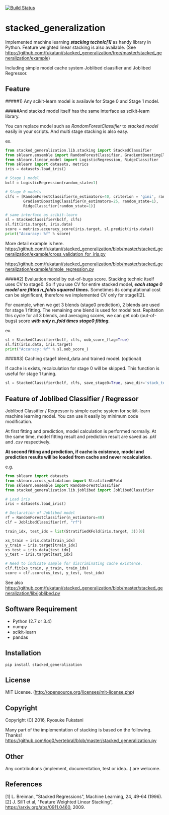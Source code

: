 [![Build Status](https://travis-ci.org/fukatani/stacked_generalization.svg?branch=master)](https://travis-ci.org/fukatani/stacked_generalization)

# stacked_generalization
Implemented machine learning ***stacking technic[1]*** as handy library in Python.
Feature weighted linear stacking is also available. (See https://github.com/fukatani/stacked_generalization/tree/master/stacked_generalization/example)

Including simple model cache system Joblibed claasifier and Joblibed Regressor.

## Feature

#####1) Any scikit-learn model is availavle for Stage 0 and Stage 1 model.

#####And stacked model itself has the same interface as scikit-learn library.

You can replace model such as *RandomForestClassifier* to *stacked model* easily in your scripts.
And multi stage stacking is also easy.

ex.
```python
from stacked_generalization.lib.stacking import StackedClassifier
from sklearn.ensemble import RandomForestClassifier, GradientBoostingClassifier
from sklearn.linear_model import LogisticRegression, RidgeClassifier
from sklearn import datasets, metrics
iris = datasets.load_iris()

# Stage 1 model
bclf = LogisticRegression(random_state=1)

# Stage 0 models
clfs = [RandomForestClassifier(n_estimators=40, criterion = 'gini', random_state=1),
        GradientBoostingClassifier(n_estimators=25, random_state=1),
        RidgeClassifier(random_state=1)]

# same interface as scikit-learn
sl = StackedClassifier(bclf, clfs)
sl.fit(iris.target, iris.data)
score = metrics.accuracy_score(iris.target, sl.predict(iris.data))
print("Accuracy: %f" % score)
```

More detail example is here.
https://github.com/fukatani/stacked_generalization/blob/master/stacked_generalization/example/cross_validation_for_iris.py

https://github.com/fukatani/stacked_generalization/blob/master/stacked_generalization/example/simple_regression.py

#####2) Evaluation model by out-of-bugs score.
Stacking technic itself uses CV to stage0. So if you use CV for entire stacked model, ***each stage 0 model are fitted n_folds squared times.***
Sometimes its computational cost can be significent, therefore we implemented CV only for stage1[2].

For example, when we get 3 blends (stage0 prediction), 2 blends are used for stage 1 fitting. The remaining one blend is used for model test. Repitation this cycle for all 3 blends, and averaging scores, we can get oob (out-of-bugs) score ***with only n_fold times stage0 fitting.***

ex.
```python
sl = StackedClassifier(bclf, clfs, oob_score_flag=True)
sl.fit(iris.data, iris.target)
print("Accuracy: %f" % sl.oob_score_)

```
#####3) Caching stage1 blend_data and trained model. (optional)

If cache is exists, recalculation for stage 0 will be skipped.
This function is useful for stage 1 tuning.
```python
sl = StackedClassifier(bclf, clfs, save_stage0=True, save_dir='stack_temp')
```

## Feature of Joblibed Classifier / Regressor

Joblibed Classifier / Regressor is simple cache system for scikit-learn machine learning model.
You can use it easily by minimum code modification.

At first fitting and prediction, model calculation is performed normally.
At the same time, model fitting result and prediction result are saved as *.pkl* and *.csv* respectively.

**At second fitting and prediction, if cache is existence, model and prediction results will be loaded from cache and never recalculation.**


e.g.
```python
from sklearn import datasets
from sklearn.cross_validation import StratifiedKFold
from sklearn.ensemble import RandomForestClassifier
from stacked_generalization.lib.joblibed import JoblibedClassifier

# Load iris
iris = datasets.load_iris()

# Declaration of Joblibed model
rf = RandomForestClassifier(n_estimators=40)
clf = JoblibedClassifier(rf, "rf")

train_idx, test_idx = list(StratifiedKFold(iris.target, 3))[0]

xs_train = iris.data[train_idx]
y_train = iris.target[train_idx]
xs_test = iris.data[test_idx]
y_test = iris.target[test_idx]

# Need to indicate sample for discriminating cache existence.
clf.fit(xs_train, y_train, train_idx)
score = clf.score(xs_test, y_test, test_idx)
```

See also https://github.com/fukatani/stacked_generalization/blob/master/stacked_generalization/lib/joblibed.py

## Software Requirement

* Python (2.7 or 3.4)
* numpy
* scikit-learn
* pandas

## Installation

```
pip install stacked_generalization
```

## License

MIT License.
(http://opensource.org/licenses/mit-license.php)


## Copyright

Copyright (C) 2016, Ryosuke Fukatani

Many part of the implementation of stacking is based on the following. Thanks!
https://github.com/log0/vertebral/blob/master/stacked_generalization.py

## Other
Any contributions (implement, documentation, test or idea...) are welcome.

## References
[1] L. Breiman, "Stacked Regressions", Machine Learning, 24, 49-64 (1996).
[2] J. Sill1 et al, "Feature Weighted Linear Stacking", https://arxiv.org/abs/0911.0460, 2009.
